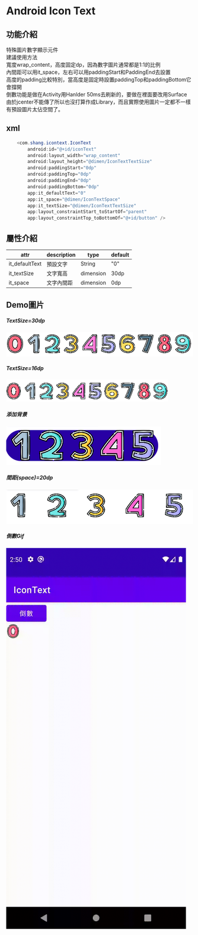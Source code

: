 # Android  Icon Text
## 功能介紹
特殊圖片數字顯示元件<br />
建議使用方法<br />
寬度wrap_content，高度固定dp，因為數字圖片通常都是1:1的比例<br />
內間距可以用it_space，左右可以用paddingStart和PaddingEnd去設置<br />
高度的padding比較特別，當高度是固定時設置paddingTop和paddingBottom它會撐開<br />
倒數功能是做在Activity用Hanlder 50ms去刷新的，要做在裡面要改用Surface<br />
由於jcenter不能傳了所以也沒打算作成Library，而且實際使用圖片一定都不一樣<br />
有預設圖片太佔空間了。<br />

## xml
```java
    <com.shang.icontext.IconText
        android:id="@+id/iconText"
        android:layout_width="wrap_content"
        android:layout_height="@dimen/IconTextTextSize"
        android:paddingStart="0dp"
        android:paddingTop="0dp"
        android:paddingEnd="0dp"
        android:paddingBottom="0dp"
        app:it_defaultText="0"
        app:it_space="@dimen/IconTextSpace"
        app:it_textSize="@dimen/IconTextTextSize"
        app:layout_constraintStart_toStartOf="parent"
        app:layout_constraintTop_toBottomOf="@+id/button" />
```

## 屬性介紹
|  attr |  description | type | default |
| ------------ | ------------ |------------ |------------ |
|  it_defaultText | 預設文字  | String | "0"
|  it_textSize| 文字寬高  | dimension | 30dp
|  it_space|  文字內間距 |dimension | 0dp


## Demo圖片
##### TextSize=30dp
[![TextSize=30dp](https://github.com/CiaShangLin/AndroidIconText/blob/master/demo/origin.png?raw=true "TextSize=30dp")](https://github.com/CiaShangLin/AndroidIconText/blob/master/demo/origin.png?raw=true "TextSize=30dp")
##### TextSize=16dp
[![TextSize=16dp](https://github.com/CiaShangLin/AndroidIconText/blob/master/demo/textSize16dp.png?raw=true "TextSize=16dp")](https://github.com/CiaShangLin/AndroidIconText/blob/master/demo/textSize16dp.png?raw=true "TextSize=16dp")
##### 添加背景
[![添加背景](https://github.com/CiaShangLin/AndroidIconText/blob/master/demo/background.png?raw=true "添加背景")](https://github.com/CiaShangLin/AndroidIconText/blob/master/demo/background.png?raw=true "添加背景")
##### 間距(space)=20dp
[![間距20dp](https://github.com/CiaShangLin/AndroidIconText/blob/master/demo/sapce20dp.png?raw=true "間距20dp")](https://github.com/CiaShangLin/AndroidIconText/blob/master/demo/sapce20dp.png?raw=true "間距20dp")
##### 倒數Gif
[![倒數Gif](https://github.com/CiaShangLin/AndroidIconText/blob/master/demo/countdown.gif?raw=true "倒數Gif")](https://github.com/CiaShangLin/AndroidIconText/blob/master/demo/countdown.gif?raw=true "倒數Gif")